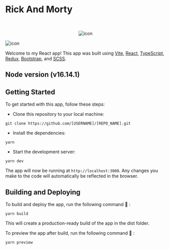 # Rick And Morty

<br/>
<p align="center">
    <img src="https://rick-and-morty-1d9zqeaa3-ahmedshawareb567.vercel.app/images/rick-icon.svg" alt="icon"/>
</p>

<img src="" alt="icon"/>

Welcome to my React app! This app was built using [Vite](https://vitejs.dev/), [React](https://reactjs.org/), [TypeScript](https://www.typescriptlang.org/), [Redux](https://redux.js.org/), [Bootstrap](https://getbootstrap.com/), and [SCSS](https://sass-lang.com/).

## Node version (v16.14.1)

## Getting Started

To get started with this app, follow these steps:

- Clone this repository to your local machine:

```pash
git clone https://github.com/[USERNAME]/[REPO_NAME].git
```

- Install the dependencies:

```pash
yarn
```

- Start the development server:

```pash
yarn dev
```

The app will now be running at `http://localhost:3000`. Any changes you make to the code will automatically be reflected in the browser.

## Building and Deploying

To build and deploy the app, run the following command 🧪 :

```pash
yarn build
```

This will create a production-ready build of the app in the dist folder.

To preview the app after build, run the following command 🚀 :

```pash
yarn preview
```

